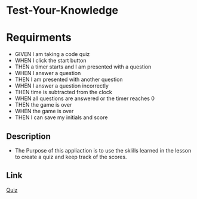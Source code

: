 # Test-Your-Knowledge
# Requirments
- GIVEN I am taking a code quiz
- WHEN I click the start button
- THEN a timer starts and I am presented with a question
- WHEN I answer a question
- THEN I am presented with another question
- WHEN I answer a question incorrectly
- THEN time is subtracted from the clock
- WHEN all questions are answered or the timer reaches 0
- THEN the game is over
- WHEN the game is over
- THEN I can save my initials and score
## Description 
- The Purpose of this appliaction is to use the sklills learned in the lesson to create a quiz and keep track of the scores. 
 ## Link
 <a href="https://cyrescooper.github.io/Test-Your-Knowledge/" target="_blank">Quiz</a>
